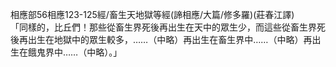 相應部56相應123-125經/畜生天地獄等經(諦相應/大篇/修多羅)(莊春江譯)  
「同樣的，比丘們！那些從畜生界死後再出生在天中的眾生少，而這些從畜生界死後再出生在地獄中的眾生較多，……（中略）再出生在畜生界中……（中略）再出生在餓鬼界中……（中略）。」  
  
  
